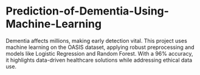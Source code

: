 # Prediction-of-Dementia-Using-Machine-Learning
Dementia affects millions, making early detection vital. This project uses machine learning on the OASIS dataset, applying robust preprocessing and models like Logistic Regression and Random Forest. With a 96% accuracy, it highlights data-driven healthcare solutions while addressing ethical data use.
